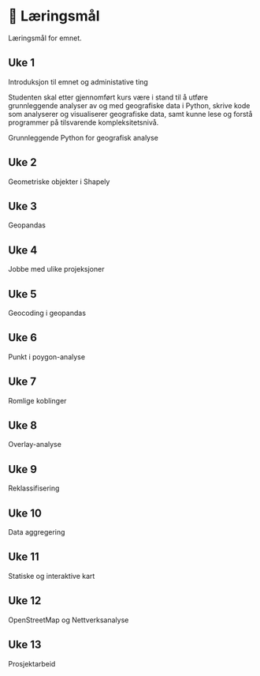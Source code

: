 # 📖 Læringsmål

Læringsmål for emnet.

## Uke 1

Introduksjon til emnet og administative ting

Studenten skal etter gjennomført kurs være i stand til å utføre grunnleggende analyser av og med geografiske data i Python, skrive kode som analyserer og visualiserer geografiske data, samt kunne lese og forstå programmer på tilsvarende kompleksitetsnivå.

Grunnleggende Python for geografisk analyse

## Uke 2

Geometriske objekter i Shapely

## Uke 3

Geopandas

## Uke 4

Jobbe med ulike projeksjoner

## Uke 5

Geocoding i geopandas

## Uke 6

Punkt i poygon-analyse

## Uke 7

Romlige koblinger

## Uke 8

Overlay-analyse

## Uke 9

Reklassifisering

## Uke 10

Data aggregering

## Uke 11

Statiske og interaktive kart

## Uke 12

OpenStreetMap og Nettverksanalyse

## Uke 13

Prosjektarbeid
